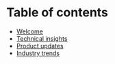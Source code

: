 # Table of contents

* [Welcome](README.md)
* [Technical insights](technical-insights.md)
* [Product updates](product-updates.md)
* [Industry trends](industry-trends.md)
